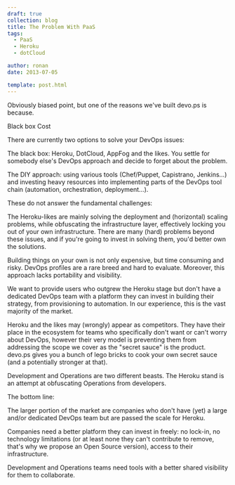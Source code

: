 ```yaml
---
draft: true
collection: blog
title: The Problem With PaaS
tags:
  - PaaS
  - Heroku
  - dotCloud

author: ronan
date: 2013-07-05

template: post.html
---
```


Obviously biased point, but one of the reasons we've built devo.ps is because.


Black box
Cost



There are currently two options to solve your DevOps issues:

The black box: Heroku, DotCloud, AppFog and the likes. You settle for somebody else's DevOps approach and decide to forget about the problem.

The DIY approach: using various tools (Chef/Puppet, Capistrano, Jenkins...) and investing heavy resources into implementing parts of the DevOps tool chain (automation, orchestration, deployment...).

These do not answer the fundamental challenges:

The Heroku-likes are mainly solving the deployment and (horizontal) scaling problems, while obfuscating the infrastructure layer, effectively locking you out of your own infrastructure. There are many (hard) problems beyond these issues, and if you're going to invest in solving them, you'd better own the solutions.

Building things on your own is not only expensive, but time consuming and risky. DevOps profiles are a rare breed and hard to evaluate. Moreover, this approach lacks portability and visibility.

We want to provide users who outgrew the Heroku stage but don't have a dedicated DevOps team with a platform they can invest in building their strategy, from provisioning to automation. In our experience, this is the vast majority of the market.

Heroku and the likes may (wrongly) appear as competitors. They have their place in the ecosystem for teams who specifically don't want or can't worry about DevOps, however their very model is preventing them from addressing the scope we cover as the "secret sauce" is the product. devo.ps gives you a bunch of lego bricks to cook your own secret sauce (and a potentially stronger at that).

Development and Operations are two different beasts. The Heroku stand is an attempt at obfuscating Operations from developers. 

The bottom line:

The larger portion of the market are companies who don't have (yet) a large and/or dedicated DevOps team but are passed the scale for Heroku.

Companies need a better platform they can invest in freely: no lock-in, no technology limitations (or at least none they can't contribute to remove, that's why we propose an Open Source version), access to their infrastructure.

Development and Operations teams need tools with a better shared visibility for them to collaborate.

